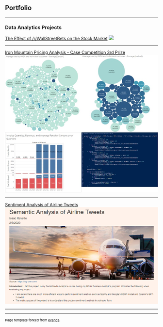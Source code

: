 ## Portfolio

---

### Data Analytics Projects 

[The Effect of /r/WallStreetBets on the Stock Market](/sample_page)
<img src="images/dummy_thumbnail.jpg?raw=true"/>

---
[Iron Mountain Pricing Analysis - Case Competition 3rd Prize](/pdf/PricingCaseComp.pdf)
<img src="images/IRMCaseThumbnail.jpg?raw=true"/>

---
[Sentiment Analysis of Airline Tweets](/pdf/AirlineTweetSentimentAnalysis.html)
<img src="images/SAAT.png?raw=true"/>



---




---
<p style="font-size:11px">Page template forked from <a href="https://github.com/evanca/quick-portfolio">evanca</a></p>
<!-- Remove above link if you don't want to attibute -->

